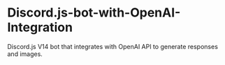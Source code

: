 # Discord.js-bot-with-OpenAI-Integration
Discord.js V14 bot that integrates with OpenAI API to generate responses and images.
